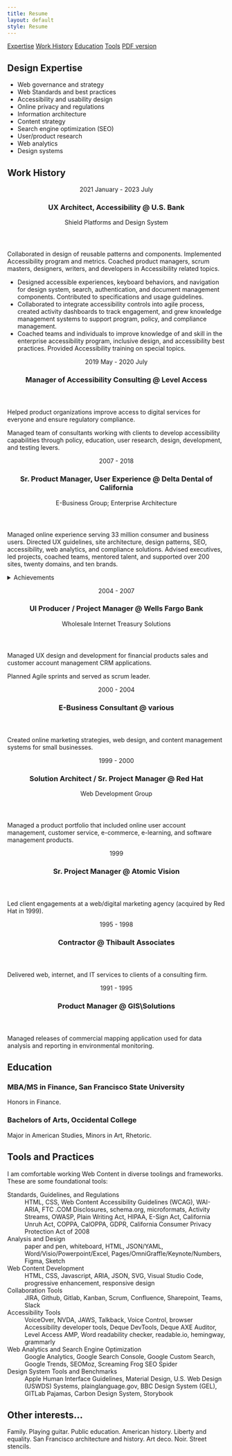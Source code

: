 ```yaml
---
title: Resume
layout: default
style: Resume
---
```

<nav>
  <a href="#expertise">Expertise</a> <a href="#work">Work History</a> <a href="#education">Education</a> <a href="#skills">Tools</a>
  <a href="doug-hamaker-resume.pdf" download>PDF version</a>
</nav>

<section id="expertise">
  <h2>Design Expertise</h2>
  <ul class="expertise">
    <li>Web governance and strategy</li>
    <li>Web Standards and best practices</li>
    <li>Accessibility and usability design</li>
    <li>Online privacy and regulations</li>
    <li>Information architecture</li>
    <li>Content strategy</li>
    <li>Search engine optimization (SEO)</li>
    <li>User/product research</li>
    <li>Web analytics</li>
    <li>Design systems</li>
  </ul>
</section>

<section id="work">
  <h2>Work History</h2>
  <section class="job">
    <header>
      <p class="duration">2021 January - 2023 July</p>
      <h3> <span class="title">UX Architect, Accessibility </span> <span class="client">@ U.S. Bank</span> </h3>
      <p class="unit">Shield Platforms and Design System</p>
    </header>
    <p>Collaborated in  design of reusable patterns and components. Implemented Accessibility program and metrics. Coached product managers, scrum masters, designers, writers, and developers in Accessibility related topics.</p>
    <ul>
    <li>Designed accessible experiences, keyboard behaviors, and navigation for design system, search, authentication, and document management components. Contributed to specifications and usage guidelines.</li>
    <li>Collaborated to integrate accessibility controls into agile process, created activity dashboards to track engagement, and grew knowledge management systems to support program, policy, and compliance management.</li>
    <li>Coached teams and individuals to improve knowledge of and skill in the enterprise accessibility program, inclusive design, and accessibility best practices. Provided Accessibility training on special topics.</li>
    </ul>
  </section>

  <section class="job">
    <header>
      <p class="duration">2019 May - 2020 July</p>
      <h3> <span class="title">Manager of Accessibility Consulting</span> <span class="client">@ Level Access</span> </h3>
    </header>
    <p>Helped product organizations improve access to digital services for everyone and ensure regulatory compliance.</p>
    <p>Managed team of consultants working with clients to develop accessibility capabilities through policy, education, user research, design, development, and testing levers.</p>
  </section>

  <section class="job">
    <header>
      <p class="duration">2007 - 2018</p>
      <h3> <span class="title">Sr. Product Manager, User Experience</span> <span class="client">@ Delta Dental of California</span> </h3>
      <p class="unit">E-Business Group; Enterprise Architecture</p>
    </header>
    <p class="summary"> Managed online experience serving 33 million consumer and business users. Directed UX guidelines, site architecture, design patterns, SEO, accessibility, web analytics, and compliance solutions. Advised executives, led
      projects, coached teams, mentored talent, and supported over 200 sites, twenty domains, and ten brands. </p>
    <details>
      <summary>Achievements</summary>
      <ul>
        <li>Created a UX guidelines, framework, and templates.</li>
        <li>Designed solutions for marketing growth, sales, support, services, search, account management, education, social media, video, interactive media, maps, reporting, analytics, content and document management, and internationalization.
        </li>
        <li>Launched new applications, redesigned and maintained legacy applications, pitched new features, and supported product integrations.</li>
        <li>Earned page one Google search placements generating 30% of site traffic.</li>
        <li>Built web analytics practice.</li>
        <li>Promoted Accessibility and Privacy awareness and features.</li>
        <li>Introduced rapid HTML prototyping and usability studies.</li>
        <li>Led design for changes in Healthcare and Privacy regulations and growth of iPhones, tablets, Google Chrome, and other emerging tech.</li>
        <li>Showcased emerging innovation in blockchain, activity streams, digital wallets, HTML, CSS, responsive design, search, data schemas, identity, privacy, and advertising tech.</li>
        <li>Represented enterprise interests in professional web and SEO workgroups.</li>
        <li>Advised C-level and senior executives on e-business and online technology.</li>
        <li>Educated teams on best practices for design, HTML, Accessibility, and analytics.</li>
        <li>Mentored individual contributors and managed direct reports and vendor relationships.</li>
      </ul>
      <!-- <p class="summary"> Led user experience for an international health insurer with 33 million customers, 10 brands, 20 domains, and over 200 websites and applications in 2 languages. </p> <details> <summary>Achievements</summary> <ul> <li>Created robust UX framework that has remained compatible with mobile, SEO, web browsers, web standards and consumer regulations for over 8 years.</li> <li>Grew search traffic. Held three Page One search rankings (SERPs) on Google for our top non-branded keyword for five years.</li> <li>Built UX analytics capability. Implemented web analytics, A/B testing, SEO tracking, and Accessibility monitoring. Created tracking guidelines, reported on user trends, supported campaigns, and tutored developers and business users.</li> <li>Advocated for Accessibility across enterprise. Set guidelines, promoted awareness, trained techniques, reported on compliance, and responded to inquiries.</li> <li>Introduced rapid HTML prototyping to clarify requirements, speed development, and improve communication and stakeholder participation.</li> <li>Designed solutions for rapid market changes. From new Affordable Care Act and Privacy Regulations to iPhones, Google Chrome, and HTML5.</li> <li>Led technology innovation for UX. Driving blockchain, activity streams, digital wallets, HTML5, CSS3, responsive design, Drupal, rich search, microformats, identity and consent management.</li> <li>Represented enterprise interests in professional web and SEO workgroups.</li> <li>Advised C-level and senior executives on web related topics including strategy, technology, SEO, social media, accessibility, online privacy, compliance, user tracking, and behavioral advertising.</li> <li>Mentored marketers, writers, analysts, designers, architects, and developers in web technologies and best practices.</li> <li>Managed direct reports, project teams, and vendors.</li> </ul> -->
    </details>
  </section>

  <section class="job">
    <header>
      <p class="duration">2004 - 2007 </p>
      <h3> <span class="title">UI Producer / Project Manager</span> <span class="client">@ Wells Fargo Bank</span> </h3>
      <p class="unit">Wholesale Internet Treasury Solutions</p>
    </header>
    <p>Managed UX design and development for financial products sales and customer account management CRM applications.</p>
    <p>Planned Agile sprints and served as scrum leader.</p>
  </section>

  <section class="job">
    <header>
      <p class="duration">2000 - 2004</p>
      <h3> <span class="title">E-Business Consultant</span> <span class="client">@ various</span> </h3>
    </header>
    <p>Created online marketing strategies, web design, and content management systems for small businesses.</p>
  </section>

  <section class="job">
    <header>
      <p class="duration">1999 - 2000</p>
      <h3><span class="position">Solution Architect / Sr. Project Manager</span> <span class="position">@ Red Hat</span></h3>
      <p class="client">Web Development Group</p>
    </header>
    <p class="description">Managed a product portfolio that included online user account management, customer service, e-commerce, e-learning, and software management products.</p>
  </section>

  <section class="job">
    <header>
      <p class="duration">1999</p>
      <h3><span class="position">Sr. Project Manager</span> <span class="client">@ Atomic Vision</span> </h3>
    </header>
    <p class="description">Led client engagements at a web/digital marketing agency (acquired by Red Hat in 1999).</p>
  </section>

  <section class="job">
    <header>
      <p class="duration">1995 - 1998</p>
      <h3> <span class="position">Contractor</span> <span class="client">@ Thibault Associates</span> </h3>
    </header>
    <p class="description">Delivered web, internet, and IT services to clients of a consulting firm.</p>
  </section>

  <section class="job">
    <header>
      <p class="duration">1991 - 1995</p>
      <h3> <span class="position">Product Manager</span> <span class="client">@ GIS\Solutions</span> </h3>
    </header>
    <p class="description">Managed releases of commercial mapping application used for data analysis and reporting in environmental monitoring.</p>
  </section>
</section>
<section id="education">
  <h2>Education</h2>
  <section class="degree">
    <h3>MBA/MS in Finance, <span class="school">San Francisco State University</span></h3>
    <p class="specialty">Honors in Finance.</p>
  </section>
  <section class="degree">
    <h3>Bachelors of Arts, <span class="school">Occidental College</span></h3>
    <p class="specialty">Major in American Studies, Minors in Art, Rhetoric.</p>
  </section>
</section>
<section id="skills">
  <h2>Tools and Practices</h2>
  <p>I am comfortable working Web Content in diverse toolings and frameworks. These are some foundational tools:</p>
  <dl class="skills">
  <dt>Standards, Guidelines, and Regulations</dt>
  <dd>HTML, CSS, Web Content Accessibility Guidelines (WCAG), WAI-ARIA, FTC .COM Disclosures, schema.org, microformats, Activity Streams, OWASP, Plain Writing Act, HIPAA, E-Sign Act, California Unruh Act, COPPA, CalOPPA, GDPR, California Consumer
    Privacy Protection Act of 2008</dd>
  <dt>Analysis and Design</dt>
  <dd>paper and pen, whiteboard, HTML, JSON/YAML, Word/Visio/Powerpoint/Excel, Pages/OmniGraffle/Keynote/Numbers, Figma, Sketch</dd>
  <dt>Web Content Development</dt>
  <dd>HTML, CSS, Javascript, ARIA, JSON, SVG, Visual Studio Code, progressive enhancement, responsive design</dd>
  <dt>Collaboration Tools</dt>
  <dd>JIRA, Github, Gitlab, Kanban, Scrum, Confluence, Sharepoint, Teams, Slack</dd>
  <dt>Accessibility Tools</dt>
  <dd>VoiceOver, NVDA, JAWS, Talkback, Voice Control, browser Accessibility developer tools, Deque DevTools, Deque AXE Auditor, Level Access AMP, Word readability checker, readable.io, hemingway, grammarly</dd>
  <dt>Web Analytics and Search Engine Optimization</dt>
  <dd>Google Analytics, Google Search Console, Google Custom Search, Google Trends, SEOMoz, Screaming Frog SEO Spider</dd>
  <dt>Design System Tools and Benchmarks </dt>
  <dd>Apple Human Interface Guidelines, Material Design, U.S. Web Design (USWDS) Systems, plainglanguage.gov,  BBC Design System (GEL), GITLab Pajamas, Carbon Design System, Storybook</dd>
    <!--
    <dt>Content Management Systems</dt>
    <dd>Plain Old Simple HTML (POSH), Jekyll, Drupal, Wordpress</dd>
    <dt>Application Frameworks</dt>
    <dd>Drupal, Java, Spring, Struts, Oracle ADF, Alfresco, LAMP/WAMP, Node, Apache, Apache Tomcat</dd>
    -->
  </dl>
</section>
<section>
  <h2>Other interests...</h2> Family. Playing guitar. Public education. American history. Liberty and equality. San Francisco architecture and history. Art deco. Noir. Street stencils.
</section>